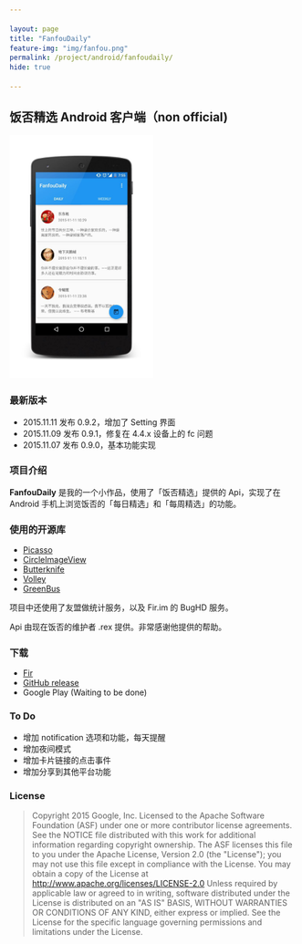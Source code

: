 ```yaml
---

layout: page
title: "FanfouDaily"
feature-img: "img/fanfou.png"
permalink: /project/android/fanfoudaily/
hide: true

---
```


## 饭否精选 Android 客户端（non official)

<img src="/img/screen_1.jpg" width="50%" /> 


### 最新版本

- 2015.11.11 发布 0.9.2，增加了 Setting 界面
- 2015.11.09 发布 0.9.1，修复在 4.4.x 设备上的 fc 问题
- 2015.11.07 发布 0.9.0，基本功能实现

### 项目介绍

**FanfouDaily** 是我的一个小作品，使用了「饭否精选」提供的 Api，实现了在 Android 手机上浏览饭否的「每日精选」和「每周精选」的功能。

### 使用的开源库

- [Picasso](https://github.com/square/picasso)
- [CircleImageView](https://github.com/hdodenhof/CircleImageView)
- [Butterknife](https://github.com/JakeWharton/butterknife)
- [Volley](https://github.com/mcxiaoke/android-volley)
- [GreenBus](https://github.com/greenrobot/EventBus)

项目中还使用了友盟做统计服务，以及 Fir.im 的 BugHD 服务。

Api 由现在饭否的维护者 .rex 提供。非常感谢他提供的帮助。

### 下载
- [Fir](http://fir.im/zhj3)
- [GitHub release](https://github.com/Anthonyeef/FanfouDaily/releases)
- Google Play (Waiting to be done)

### To Do
- 增加 notification 选项和功能，每天提醒
- 增加夜间模式
- 增加卡片链接的点击事件
- 增加分享到其他平台功能

### License

> Copyright 2015 Google, Inc.
 Licensed to the Apache Software Foundation (ASF) under one or more contributor
license agreements. See the NOTICE file distributed with this work for
additional information regarding copyright ownership. The ASF licenses this
file to you under the Apache License, Version 2.0 (the "License"); you may not
use this file except in compliance with the License. You may obtain a copy of
the License at
 http://www.apache.org/licenses/LICENSE-2.0
 Unless required by applicable law or agreed to in writing, software
distributed under the License is distributed on an "AS IS" BASIS, WITHOUT
WARRANTIES OR CONDITIONS OF ANY KIND, either express or implied. See the
License for the specific language governing permissions and limitations under
the License.

